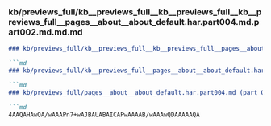 ### kb/previews_full/kb__previews_full__kb__previews_full__kb__previews_full__pages__about__about_default.har.part004.md.part002.md.md.md

```md
### kb/previews_full/kb__previews_full__kb__previews_full__pages__about__about_default.har.part004.md.part002.md.md

```md
### kb/previews_full/kb__previews_full__pages__about__about_default.har.part004.md.part002.md

```md
### kb/previews_full/pages__about__about_default.har.part004.md (part 002)

```md
4AAQAHAwQA/wAAAPn7+wAJBAUABAICAPwAAAAB/wAAAwQDAAAAAQA
```

```

```

```

```
